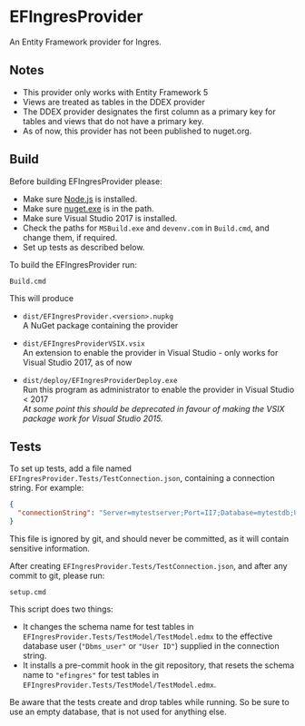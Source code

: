 ﻿# EFIngresProvider

An Entity Framework provider for Ingres.

## Notes

- This provider only works with Entity Framework 5
- Views are treated as tables in the DDEX provider
- The DDEX provider designates the first column as a primary key for tables and views that do not have a primary key.
- As of now, this provider has not been published to nuget.org.

## Build

Before building EFIngresProvider please:

- Make sure [Node.js](https://nodejs.org/) is installed.
- Make sure [nuget.exe](https://dist.nuget.org/win-x86-commandline/latest/nuget.exe) is in the path.
- Make sure Visual Studio 2017 is installed.
- Check the paths for `MSBuild.exe` and `devenv.com` in `Build.cmd`, and change them, if required.
- Set up tests as described below.

To build the EFIngresProvider run:

```
Build.cmd
```

This will produce

- `dist/EFIngresProvider.<version>.nupkg`   
  A NuGet package containing the provider

- `dist/EFIngresProviderVSIX.vsix`   
  An extension to enable the provider in Visual Studio - only works for Visual Studio 2017, as of now

- `dist/deploy/EFIngresProviderDeploy.exe`   
  Run this program as administrator to enable the provider in Visual Studio < 2017   
  _At some point this should be deprecated in favour of making the VSIX package work for Visual Studio 2015._

## Tests

To set up tests, add a file named `EFIngresProvider.Tests/TestConnection.json`, containing a connection string. For example:

```json
{
  "connectionString": "Server=mytestserver;Port=II7;Database=mytestdb;User ID=me;Password=my-password;VnodeUsage=connect"
}
```

This file is ignored by git, and should never be committed, as it will contain sensitive information.

After creating `EFIngresProvider.Tests/TestConnection.json`, and after any commit to git, please run:

```
setup.cmd
```

This script does two things:
- It changes the schema name for test tables in `EFIngresProvider.Tests/TestModel/TestModel.edmx` to the effective database user (`"Dbms_user"` or `"User ID"`) supplied in the connection string.
- It installs a pre-commit hook in the git repository, that resets the schema name to `"efingres"` for test tables in `EFIngresProvider.Tests/TestModel/TestModel.edmx`.

Be aware that the tests create and drop tables while running. So be sure to use an empty database, that is not used for anything else.
